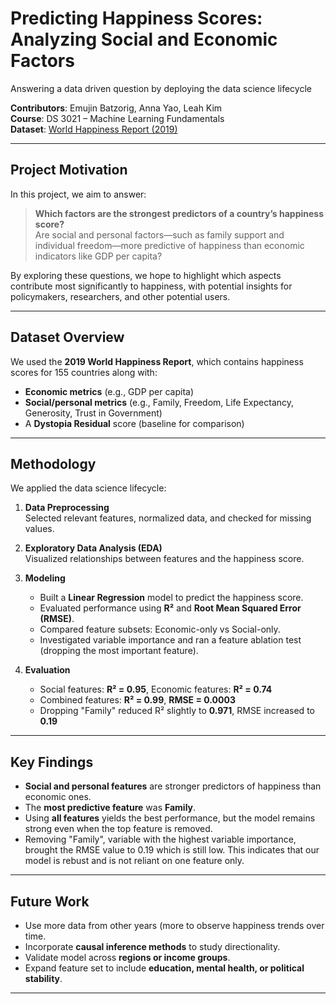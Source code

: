 # Predicting Happiness Scores: Analyzing Social and Economic Factors
Answering a data driven question by deploying the data science lifecycle

**Contributors**: Emujin Batzorig, Anna Yao, Leah Kim  
**Course**: DS 3021 – Machine Learning Fundamentals  
**Dataset**: [World Happiness Report (2019)](https://www.kaggle.com/datasets/unsdsn/world-happiness)

---

## Project Motivation

In this project, we aim to answer:

> **Which factors are the strongest predictors of a country’s happiness score?**  
> Are social and personal factors—such as family support and individual freedom—more predictive of happiness than economic indicators like GDP per capita?

By exploring these questions, we hope to highlight which aspects contribute most significantly to happiness, with potential insights for policymakers, researchers, and other potential users. 

---

## Dataset Overview

We used the **2019 World Happiness Report**, which contains happiness scores for 155 countries along with:
- **Economic metrics** (e.g., GDP per capita)
- **Social/personal metrics** (e.g., Family, Freedom, Life Expectancy, Generosity, Trust in Government)
- A **Dystopia Residual** score (baseline for comparison)

---

## Methodology

We applied the data science lifecycle:

1. **Data Preprocessing**  
   Selected relevant features, normalized data, and checked for missing values.

2. **Exploratory Data Analysis (EDA)**  
   Visualized relationships between features and the happiness score.

3. **Modeling**  
   - Built a **Linear Regression** model to predict the happiness score.
   - Evaluated performance using **R²** and **Root Mean Squared Error (RMSE)**.
   - Compared feature subsets: Economic-only vs Social-only.
   - Investigated variable importance and ran a feature ablation test (dropping the most important feature).

4. **Evaluation**  
   - Social features: **R² = 0.95**, Economic features: **R² = 0.74**
   - Combined features: **R² = 0.99**, **RMSE = 0.0003**
   - Dropping "Family" reduced R² slightly to **0.971**, RMSE increased to **0.19**

---

## Key Findings

- **Social and personal features** are stronger predictors of happiness than economic ones.
- The **most predictive feature** was **Family**.
- Using **all features** yields the best performance, but the model remains strong even when the top feature is removed.
- Removing "Family", variable with the highest variable importance, brought the RMSE value to 0.19 which is still low. This indicates that our model is rebust and is not reliant on one feature only. 
---

## Future Work

- Use more data from other years (more to observe happiness trends over time.
- Incorporate **causal inference methods** to study directionality.
- Validate model across **regions or income groups**.
- Expand feature set to include **education, mental health, or political stability**.

---

